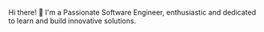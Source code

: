 Hi there! 👋
I'm a Passionate Software Engineer, enthusiastic and dedicated to learn and build innovative solutions.
